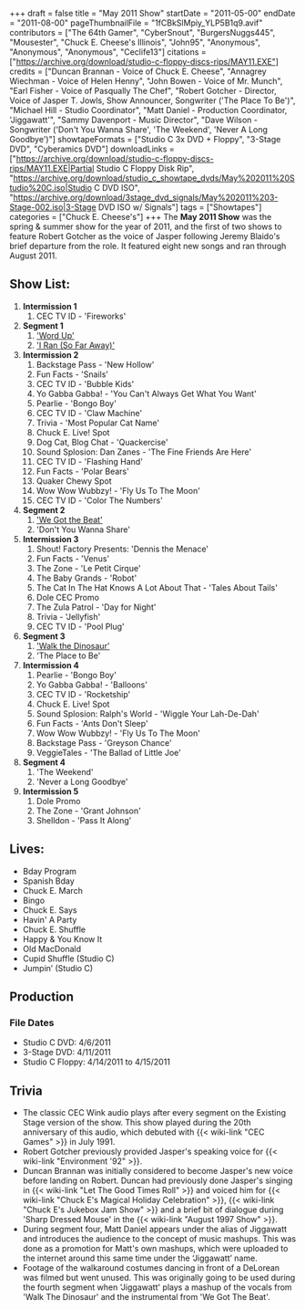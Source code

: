 +++
draft = false
title = "May 2011 Show"
startDate = "2011-05-00"
endDate = "2011-08-00"
pageThumbnailFile = "1fCBkSlMpiy_YLP5B1q9.avif"
contributors = ["The 64th Gamer", "CyberSnout", "BurgersNuggs445", "Mousester", "Chuck E. Cheese's Illinois", "John95", "Anonymous", "Anonymous", "Anonymous", "Ceclife13"]
citations = ["https://archive.org/download/studio-c-floppy-discs-rips/MAY11.EXE"]
credits = ["Duncan Brannan - Voice of Chuck E. Cheese", "Annagrey Wiechman - Voice of Helen Henny", "John Bowen - Voice of Mr. Munch", "Earl Fisher - Voice of Pasqually The Chef", "Robert Gotcher - Director, Voice of Jasper T. Jowls, Show Announcer, Songwriter ('The Place To Be')", "Michael Hill - Studio Coordinator", "Matt Daniel - Production Coordinator, 'Jiggawatt'", "Sammy Davenport - Music Director", "Dave Wilson - Songwriter ('Don't You Wanna Share', 'The Weekend', 'Never A Long Goodbye')"]
showtapeFormats = ["Studio C 3x DVD + Floppy", "3-Stage DVD", "Cyberamics DVD"]
downloadLinks = ["https://archive.org/download/studio-c-floppy-discs-rips/MAY11.EXE|Partial Studio C Floppy Disk Rip", "https://archive.org/download/studio_c_showtape_dvds/May%202011%20Studio%20C.iso|Studio C DVD ISO", "https://archive.org/download/3stage_dvd_signals/May%202011%203-Stage-002.iso|3-Stage DVD ISO w/ Signals"]
tags = ["Showtapes"]
categories = ["Chuck E. Cheese's"]
+++
The **May 2011 Show** was the spring & summer show for the year of 2011, and the first of two shows to feature Robert Gotcher as the voice of Jasper following Jeremy Blaido's brief departure from the role. It featured eight new songs and ran through August 2011.

## Show List:

1.  **Intermission 1**
    1.  CEC TV ID - 'Fireworks'
2.  **Segment 1**
    1.  ['Word Up'](https://en.wikipedia.org/wiki/Word_Up!_(song))
    2.  ['I Ran (So Far Away)'](https://en.wikipedia.org/wiki/I_Ran_(So_Far_Away))
3.  **Intermission 2**
    1.  Backstage Pass - 'New Hollow'
    2.  Fun Facts - 'Snails'
    3.  CEC TV ID - 'Bubble Kids'
    4.  Yo Gabba Gabba! - 'You Can't Always Get What You Want'
    5.  Pearlie - 'Bongo Boy'
    6.  CEC TV ID - 'Claw Machine'
    7.  Trivia - 'Most Popular Cat Name'
    8.  Chuck E. Live! Spot
    9.  Dog Cat, Blog Chat - 'Quackercise'
    10. Sound Splosion: Dan Zanes - 'The Fine Friends Are Here'
    11. CEC TV ID - 'Flashing Hand'
    12. Fun Facts - 'Polar Bears'
    13. Quaker Chewy Spot
    14. Wow Wow Wubbzy! - 'Fly Us To The Moon'
    15. CEC TV ID - 'Color The Numbers'
4.  **Segment 2**
    1.  ['We Got the Beat'](https://en.wikipedia.org/wiki/We_Got_the_Beat)
    2.  'Don't You Wanna Share'
5.  **Intermission 3**
    1.  Shout! Factory Presents: 'Dennis the Menace'
    2.  Fun Facts - 'Venus' 
    3.  The Zone - 'Le Petit Cirque'
    4.  The Baby Grands - 'Robot'
    5.  The Cat In The Hat Knows A Lot About That - 'Tales About Tails'
    6.  Dole CEC Promo
    7.  The Zula Patrol - 'Day for Night'
    8.  Trivia - 'Jellyfish'
    9.  CEC TV ID - 'Pool Plug'
6.  **Segment 3**
    1.  ['Walk the Dinosaur'](https://en.wikipedia.org/wiki/Walk_the_Dinosaur)
    2.  'The Place to Be'
7.  **Intermission 4**
    1.  Pearlie - 'Bongo Boy'
    2.  Yo Gabba Gabba! - 'Balloons'
    3.  CEC TV ID - 'Rocketship'
    4.  Chuck E. Live! Spot
    5.  Sound Splosion: Ralph's World - 'Wiggle Your Lah-De-Dah'
    6.  Fun Facts - 'Ants Don't Sleep'
    7.  Wow Wow Wubbzy! - 'Fly Us To The Moon'
    8.  Backstage Pass - 'Greyson Chance'
    9.  VeggieTales - 'The Ballad of Little Joe'
8.  **Segment 4**
    1.  'The Weekend'
    2.  'Never a Long Goodbye'
9.  **Intermission 5**
    1.  Dole Promo
    2.  The Zone - 'Grant Johnson'
    3.  Shelldon - 'Pass It Along'

## Lives:

- Bday Program
- Spanish Bday
- Chuck E. March
- Bingo
- Chuck E. Says
- Havin' A Party
- Chuck E. Shuffle
- Happy & You Know It
- Old MacDonald
- Cupid Shuffle (Studio C)
- Jumpin’ (Studio C)

## Production

### File Dates

- Studio C DVD: 4/6/2011
- 3-Stage DVD: 4/11/2011
- Studio C Floppy: 4/14/2011 to 4/15/2011

## Trivia
- The classic CEC Wink audio plays after every segment on the Existing Stage version of the show. This show played during the 20th anniversary of this audio, which debuted with {{< wiki-link "CEC Games" >}} in July 1991.
- Robert Gotcher previously provided Jasper's speaking voice for {{< wiki-link "Environment '92" >}}.
- Duncan Brannan was initially considered to become Jasper's new voice before landing on Robert. Duncan had previously done Jasper's singing in {{< wiki-link "Let The Good Times Roll" >}} and voiced him for {{< wiki-link "Chuck E's Magical Holiday Celebration" >}}, {{< wiki-link "Chuck E's Jukebox Jam Show" >}} and a brief bit of dialogue during 'Sharp Dressed Mouse' in the {{< wiki-link "August 1997 Show" >}}.
- During segment four, Matt Daniel appears under the alias of Jiggawatt and introduces the audience to the concept of music mashups. This was done as a promotion for Matt's own mashups, which were uploaded to the internet around this same time under the ‘Jiggawatt’ name.
- Footage of the walkaround costumes dancing in front of a DeLorean was filmed but went unused. This was originally going to be used during the fourth segment when 'Jiggawatt' plays a mashup of the vocals from 'Walk The Dinosaur' and the instrumental from 'We Got The Beat'.
